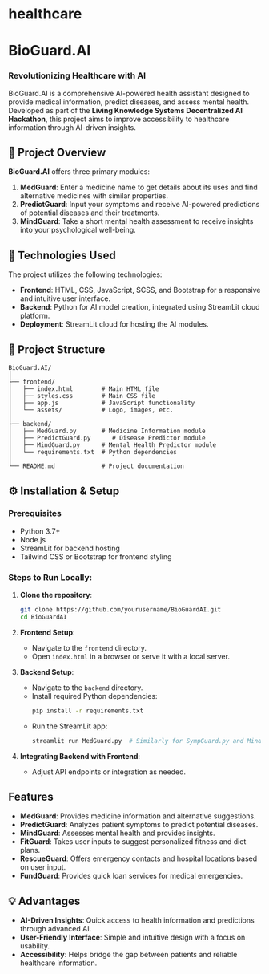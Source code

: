 # healthcare
# BioGuard.AI

### Revolutionizing Healthcare with AI

BioGuard.AI is a comprehensive AI-powered health assistant designed to provide medical information, predict diseases, and assess mental health. Developed as part of the **Living Knowledge Systems Decentralized AI Hackathon**, this project aims to improve accessibility to healthcare information through AI-driven insights.

## 🚀 Project Overview

**BioGuard.AI** offers three primary modules:
1. **MedGuard**: Enter a medicine name to get details about its uses and find alternative medicines with similar properties.
2. **PredictGuard**: Input your symptoms and receive AI-powered predictions of potential diseases and their treatments.
3. **MindGuard**: Take a short mental health assessment to receive insights into your psychological well-being.

## 🔧 Technologies Used

The project utilizes the following technologies:
- **Frontend**: HTML, CSS, JavaScript, SCSS, and Bootstrap for a responsive and intuitive user interface.
- **Backend**: Python for AI model creation, integrated using StreamLit cloud platform.
- **Deployment**: StreamLit cloud for hosting the AI modules.

## 📁 Project Structure

```
BioGuard.AI/
│
├── frontend/
│   ├── index.html        # Main HTML file
│   ├── styles.css        # Main CSS file
│   ├── app.js            # JavaScript functionality
│   └── assets/           # Logo, images, etc.
│
├── backend/
│   ├── MedGuard.py       # Medicine Information module
│   ├── PredictGuard.py      # Disease Predictor module
│   ├── MindGuard.py      # Mental Health Predictor module
│   └── requirements.txt  # Python dependencies
│
└── README.md             # Project documentation
```

## ⚙️ Installation & Setup

### Prerequisites
- Python 3.7+
- Node.js
- StreamLit for backend hosting
- Tailwind CSS or Bootstrap for frontend styling

### Steps to Run Locally:

1. **Clone the repository**:
    ```bash
    git clone https://github.com/yourusername/BioGuardAI.git
    cd BioGuardAI
    ```

2. **Frontend Setup**:
    - Navigate to the `frontend` directory.
    - Open `index.html` in a browser or serve it with a local server.

3. **Backend Setup**:
    - Navigate to the `backend` directory.
    - Install required Python dependencies:
      ```bash
      pip install -r requirements.txt
      ```
    - Run the StreamLit app:
      ```bash
      streamlit run MedGuard.py  # Similarly for SympGuard.py and MindGuard.py
      ```

4. **Integrating Backend with Frontend**:
    - Adjust API endpoints or integration as needed.

## Features

- **MedGuard**: Provides medicine information and alternative suggestions.
- **PredictGuard**: Analyzes patient symptoms to predict potential diseases.
- **MindGuard**: Assesses mental health and provides insights.
- **FitGuard**: Takes user inputs to suggest personalized fitness and diet plans.
- **RescueGuard**: Offers emergency contacts and hospital locations based on user input.
- **FundGuard**: Provides quick loan services for medical emergencies.


## 💡 Advantages

- **AI-Driven Insights**: Quick access to health information and predictions through advanced AI.
- **User-Friendly Interface**: Simple and intuitive design with a focus on usability.
- **Accessibility**: Helps bridge the gap between patients and reliable healthcare information.
